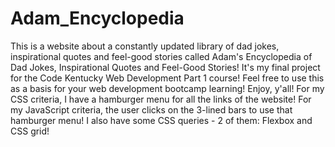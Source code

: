 # Adam_Encyclopedia 
This is a website about a constantly updated library of dad jokes, inspirational quotes and feel-good stories called Adam's Encyclopedia of Dad Jokes, Inspirational Quotes and Feel-Good Stories! It's my final project for the Code Kentucky Web Development Part 1 course! Feel free to use this as a basis for your web development bootcamp learning! Enjoy, y'all!
For my CSS criteria, I have a hamburger menu for all the links of the website! 
For my JavaScript criteria, the user clicks on the 3-lined bars to use that hamburger menu!
I also have some CSS queries - 2 of them: Flexbox and CSS grid!

